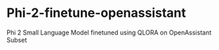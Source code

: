 # Phi-2-finetune-openassistant
Phi 2 Small Language Model finetuned using QLORA on OpenAssistant Subset
